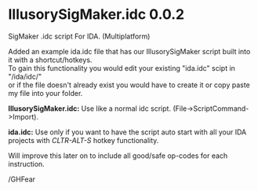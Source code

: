 # IllusorySigMaker.idc 0.0.2
SigMaker .idc script For IDA. (Multiplatform)<br>

Added an example ida.idc file that has our IllusorySigMaker script built into it with a shortcut/hotkeys.<br>
To gain this functionality you would edit your existing "ida.idc" scipt in "/ida/idc/"<br>
or if the file doesn't already exist you would have to create it or copy paste my file into your folder.

**IllusorySigMaker.idc:** Use like a normal idc script. (File->ScriptCommand->Import).

**ida.idc:** Use only if you want to have the script auto start with all your IDA projects with *CLTR-ALT-S* hotkey functionality.

Will improve this later on to include all good/safe op-codes for each instruction.

/GHFear
